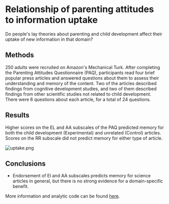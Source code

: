 # Relationship of parenting attitudes to information uptake

Do people's lay theories about parenting and child development affect their uptake of new information in that domain?

## Methods

250 adults were recruited on Amazon's Mechanical Turk. After completing the Parenting Attitudes Questionnaire (PAQ), participants read four brief popular press articles and answered questions about them to assess their understanding and memory of the content. Two of the articles described findings from cognitive development studies, and two of them described findings from other scientific studies not related to child development. There were 6 questions about each article, for a total of 24 questions. 

## Results

Higher scores on the EL and AA subscales of the PAQ predicted memory for both the child development (Experimental) and unrelated (Control) articles. Scores on the RR subscale did not predict memory for either type of article.

![uptake.png](uptake.png)

## Conclusions

* Endorsement of El and AA subscales predicts memory for science articles in general, but there is no strong evidence for a domain-specific benefit.

More information and analytic code can be found [here](http://rpubs.com/ehembacher/parenting_proj_uptake).